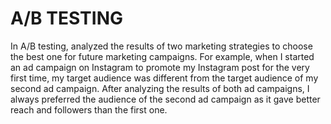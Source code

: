 # A/B TESTING

In A/B testing, analyzed the results of two marketing strategies to choose the best one for future marketing campaigns.
For example, when I started an ad campaign on Instagram to promote my Instagram post for the very first time, my target audience was different from the target audience of my
second ad campaign.
After analyzing the results of both ad campaigns, I always preferred the audience of the second ad campaign as it gave better reach and followers than the first one.
